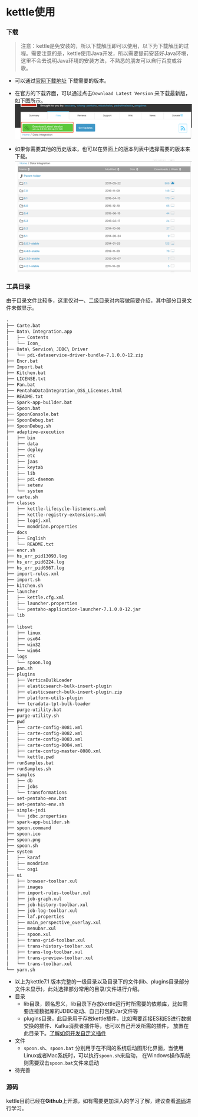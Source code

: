 # kettle使用

### 下载
>注意：kettle是免安装的，所以下载解压即可以使用，以下为下载解压的过程。需要注意的是，kettle使用Java开发，所以需要提前安装好Java环境，
这里不会去说明Java环境的安装方法，不熟悉的朋友可以自行百度或谷歌。

- 可以通过[官网下载地址](https://sourceforge.net/projects/pentaho/files/Data%20Integration/) 下载需要的版本。

- 在官方的下载界面，可以通过点击```Download Latest Version``` 来下载最新版，如下图所示。
![最新版](image/latest.png)

- 如果你需要其他的历史版本，也可以在界面上的版本列表中选择需要的版本来下载。
![版本列别](image/kettle-download-list.png)

### 工具目录

由于目录文件比较多，这里仅对一、二级目录对内容做简要介绍，其中部分目录文件未做显示。
```
.
├── Carte.bat
├── Data\ Integration.app
│   ├── Contents
│   └── Icon_
├── Data\ Service\ JDBC\ Driver
│   └── pdi-dataservice-driver-bundle-7.1.0.0-12.zip
├── Encr.bat
├── Import.bat
├── Kitchen.bat
├── LICENSE.txt
├── Pan.bat
├── PentahoDataIntegration_OSS_Licenses.html
├── README.txt
├── Spark-app-builder.bat
├── Spoon.bat
├── SpoonConsole.bat
├── SpoonDebug.bat
├── SpoonDebug.sh
├── adaptive-execution
│   ├── bin
│   ├── data
│   ├── deploy
│   ├── etc
│   ├── jaas
│   ├── keytab
│   ├── lib
│   ├── pdi-daemon
│   ├── setenv
│   └── system
├── carte.sh
├── classes
│   ├── kettle-lifecycle-listeners.xml
│   ├── kettle-registry-extensions.xml
│   ├── log4j.xml
│   └── mondrian.properties
├── docs
│   ├── English
│   └── README.txt
├── encr.sh
├── hs_err_pid13093.log
├── hs_err_pid6224.log
├── hs_err_pid6567.log
├── import-rules.xml
├── import.sh
├── kitchen.sh
├── launcher
│   ├── kettle.cfg.xml
│   ├── launcher.properties
│   └── pentaho-application-launcher-7.1.0.0-12.jar
├── lib
│   
├── libswt
│   ├── linux
│   ├── osx64
│   ├── win32
│   └── win64
├── logs
│   └── spoon.log
├── pan.sh
├── plugins
│   ├── VerticaBulkLoader
│   ├── elasticsearch-bulk-insert-plugin
│   ├── elasticsearch-bulk-insert-plugin.zip
│   ├── platform-utils-plugin
│   └── teradata-tpt-bulk-loader
├── purge-utility.bat
├── purge-utility.sh
├── pwd
│   ├── carte-config-8081.xml
│   ├── carte-config-8082.xml
│   ├── carte-config-8083.xml
│   ├── carte-config-8084.xml
│   ├── carte-config-master-8080.xml
│   └── kettle.pwd
├── runSamples.bat
├── runSamples.sh
├── samples
│   ├── db
│   ├── jobs
│   └── transformations
├── set-pentaho-env.bat
├── set-pentaho-env.sh
├── simple-jndi
│   └── jdbc.properties
├── spark-app-builder.sh
├── spoon.command
├── spoon.ico
├── spoon.png
├── spoon.sh
├── system
│   ├── karaf
│   ├── mondrian
│   └── osgi
├── ui
│   ├── browser-toolbar.xul
│   ├── images
│   ├── import-rules-toolbar.xul
│   ├── job-graph.xul
│   ├── job-history-toolbar.xul
│   ├── job-log-toolbar.xul
│   ├── laf.properties
│   ├── main_perspective_overlay.xul
│   ├── menubar.xul
│   ├── spoon.xul
│   ├── trans-grid-toolbar.xul
│   ├── trans-history-toolbar.xul
│   ├── trans-log-toolbar.xul
│   ├── trans-preview-toolbar.xul
│   └── trans-toolbar.xul
└── yarn.sh

```
- 以上为kettle7.1 版本完整的一级目录以及目录下的文件(lib、plugins目录部分文件未显示)，此处选择部分常用的目录/文件进行介绍。
- 目录
    - lib目录，顾名思义，lib目录下存放kettle运行时所需要的依赖库，比如需要连接数据库的JDBC驱动、自己打包的Jar文件等
    - plugins目录，此目录用于存放kettle插件，比如需要连接ES和ES进行数据交换的插件、Kafka消费者插件等，也可以自己开发所需的插件，
    放置在此目录下。[了解如何开发自定义插件]()
- 文件
    - ```spoon.sh```、```spoon.bat``` 分别用于在不同的系统启动图形化界面，当使用Linux或者Mac系统时，可以执行```spoon.sh```来启动，
    在Windows操作系统则需要双击```spoon.bat```文件来启动
- 待完善

### 源码
kettle目前已经在**Github**上开源，如有需要更加深入的学习了解，建议查看[源码](https://github.com/pentaho/pentaho-kettle)进行学习。